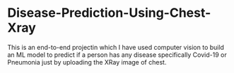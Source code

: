 # Disease-Prediction-Using-Chest-Xray
This is an end-to-end projectin which I have used computer vision to build an ML model to predict if a person has any disease specifically Covid-19 or Pneumonia just by uploading the XRay image of chest.
